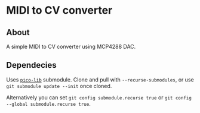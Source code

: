 # MIDI to CV converter

## About
A simple MIDI to CV converter using MCP4288 DAC.

## Dependecies
Uses [`pico-lib`](https://github.com/peterzimon/pico-lib) submodule. Clone and pull 
with `--recurse-submodules`, or use `git submodule update --init` once cloned. 

Alternatively you can set `git config submodule.recurse true` or `git config --global submodule.recurse true`.
